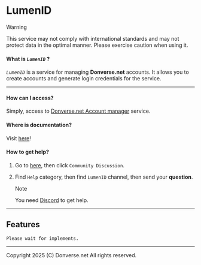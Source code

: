 # LumenID

> [!WARNING]
> This service may not comply with international standards and may not protect data in the optimal manner. Please exercise caution when using it.

#### What is _`LumenID`_ ?
_`LumenID`_ is a service for managing **Donverse.net** accounts. It allows you to create accounts and generate login credentials for the service.

---

#### How can I access?
Simply, access to [Donverse.net Account manager](https://accounts.donverse.net) service.

#### Where is documentation?
Visit [here](https://lab.donverse.net/LumenID/docs)!

#### How to get help?
1. Go to [here](https://github.com/donverse-dotnet/LumenID/issues/new/choose), then click `Community Discussion`.
2. Find `Help` category, then find `LumenID` channel, then send your **question**.

    > [!NOTE]
    > You need [Discord](https://discord.com) to get help.

---

## Features
`Please wait for implements.`

---

Copyright 2025 (C) Donverse.net All rights reserved.
